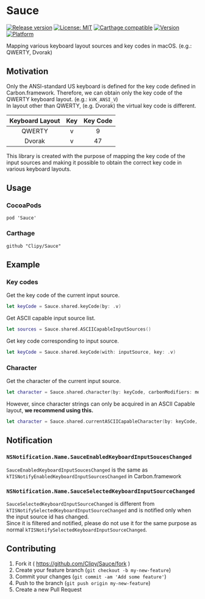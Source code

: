# Sauce
[![Release version](https://img.shields.io/github/release/Clipy/Sauce.svg)](https://github.com/Clipy/Sauce/releases/latest)
[![License: MIT](https://img.shields.io/github/license/Clipy/Sauce.svg)](https://github.com/Clipy/Sauce/blob/master/LICENSE)
[![Carthage compatible](https://img.shields.io/badge/Carthage-compatible-4BC51D.svg?style=flat)](https://github.com/Carthage/Carthage)
[![Version](https://img.shields.io/cocoapods/v/Sauce.svg)](http://cocoadocs.org/docsets/Sauce)
[![Platform](https://img.shields.io/cocoapods/p/Sauce.svg)](http://cocoadocs.org/docsets/Sauce)

Mapping various keyboard layout sources and key codes in macOS. (e.g.: QWERTY, Dvorak)

## Motivation
Only the ANSI-standard US keyboard is defined for the key code defined in Carbon.framework. Therefore, we can obtain only the key code of the QWERTY keyboard layout. (e.g.: `kVK_ANSI_V`)  
In layout other than QWERTY, (e.g. Dvorak) the virtual key code is different.

|  Keyboard Layout  |  Key  |  Key Code  |
| :---------------: | :---: | :--------: |
|      QWERTY       |   v   |      9     |
|      Dvorak       |   v   |     47     |

This library is created with the purpose of mapping the key code of the input sources and making it possible to obtain the correct key code in various keyboard layouts.

## Usage
### CocoaPods
```
pod 'Sauce'
```

### Carthage
```
github "Clipy/Sauce"
```

## Example
### Key codes
Get the key code of the current input source.

```swift
let keyCode = Sauce.shared.keyCode(by: .v)
```

Get ASCII capable input source list.

```swift
let sources = Sauce.shared.ASCIICapableInputSources()
```

Get key code corresponding to input source.

```swift
let keyCode = Sauce.shared.keyCode(with: inputSource, key: .v)
```

### Character
Get the character of the current input source.

```swift
let character = Sauce.shared.character(by: keyCode, carbonModifiers: modifiers)
```

However, since character strings can only be acquired in an ASCII Capable layout, **we recommend using this.**

```swift
let character = Sauce.shared.currentASCIICapableCharacter(by: keyCode, carbonModifiers: modifiers)
```

## Notification
### `NSNotification.Name.SauceEnabledKeyboardInputSoucesChanged`
`SauceEnabledKeyboardInputSoucesChanged` is the same as `kTISNotifyEnabledKeyboardInputSourcesChanged` in Carbon.framework  

### `NSNotification.Name.SauceSelectedKeyboardInputSourceChanged`
`SauceSelectedKeyboardInputSourceChanged` is different from `kTISNotifySelectedKeyboardInputSourceChanged` and is notified only when the input source id has changed.  
Since it is filtered and notified, please do not use it for the same purpose as normal `kTISNotifySelectedKeyboardInputSourceChanged`.

## Contributing
1. Fork it ( https://github.com/Clipy/Sauce/fork )
2. Create your feature branch (`git checkout -b my-new-feature`)
3. Commit your changes (`git commit -am 'Add some feature'`)
4. Push to the branch (`git push origin my-new-feature`)
5. Create a new Pull Request
